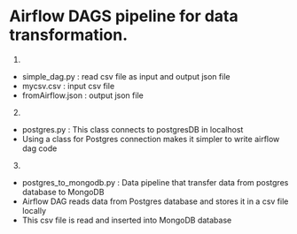 # Airflow DAGS pipeline for data transformation.

1.
  - simple_dag.py : read csv file as input and output json file  
  - mycsv.csv : input csv file 
  - fromAirflow.json : output json file
   
2. 
  - postgres.py : This class connects to postgresDB in localhost 
  - Using a class for Postgres connection makes it simpler to write airflow dag code

3. 
  - postgres_to_mongodb.py : Data pipeline that transfer data from postgres database to MongoDB 
  - Airflow DAG reads data from Postgres database and stores it in a csv file locally
  - This csv file is read and inserted into MongoDB database
